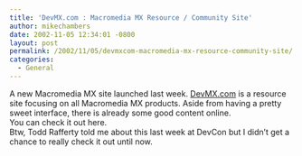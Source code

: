 ```yaml
---
title: 'DevMX.com : Macromedia MX Resource / Community Site'
author: mikechambers
date: 2002-11-05 12:34:01 -0800
layout: post
permalink: /2002/11/05/devmxcom-macromedia-mx-resource-community-site/
categories:
  - General
---
```



A new Macromedia MX site launched last week. [DevMX.com][1] is a resource site focusing on all Macromedia MX products. Aside from having a pretty sweet interface, there is already some good content online.  
You can check it out here.  
Btw, Todd Rafferty told me about this last week at DevCon but I didn&#8217;t get a chance to really check it out until now.

 [1]: http://www.devmx.com/